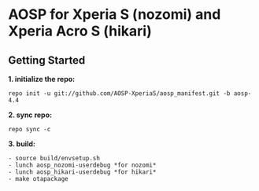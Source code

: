 AOSP for Xperia S (nozomi) and Xperia Acro S (hikari)
=================================

Getting Started
---------------

**1. initialize the repo:**

    repo init -u git://github.com/AOSP-XperiaS/aosp_manifest.git -b aosp-4.4

**2. sync repo:**

    repo sync -c

**3. build:**

    - source build/envsetup.sh
    - lunch aosp_nozomi-userdebug *for nozomi*
    - lunch aosp_hikari-userdebug *for hikari*
    - make otapackage
